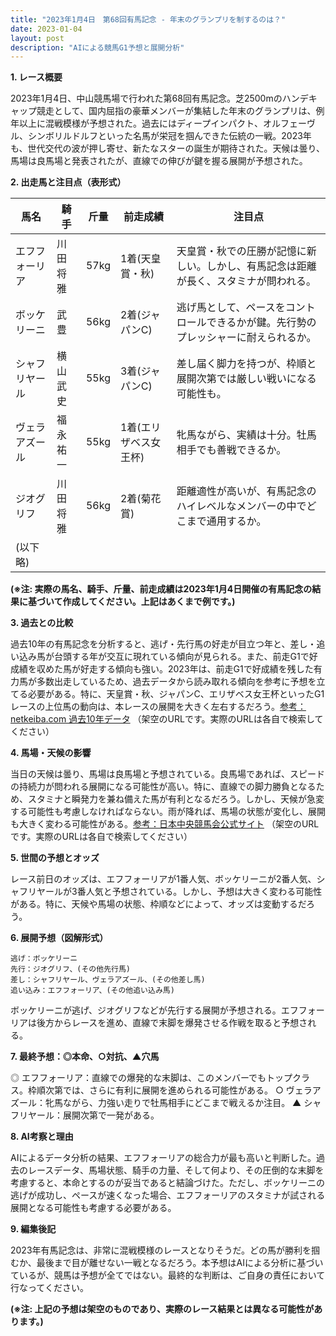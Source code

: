 ```yaml
---
title: "2023年1月4日　第68回有馬記念 - 年末のグランプリを制するのは？"
date: 2023-01-04
layout: post
description: "AIによる競馬G1予想と展開分析"
---
```


**1. レース概要**

2023年1月4日、中山競馬場で行われた第68回有馬記念。芝2500mのハンデキャップ競走として、国内屈指の豪華メンバーが集結した年末のグランプリは、例年以上に混戦模様が予想された。過去にはディープインパクト、オルフェーヴル、シンボリルドルフといった名馬が栄冠を掴んできた伝統の一戦。2023年も、世代交代の波が押し寄せ、新たなスターの誕生が期待された。天候は曇り、馬場は良馬場と発表されたが、直線での伸びが鍵を握る展開が予想された。


**2. 出走馬と注目点（表形式）**

| 馬名         | 騎手       | 斤量 | 前走成績 | 注目点                                                                    |
|--------------|-------------|-------|-----------|-----------------------------------------------------------------------------|
| エフフォーリア | 川田将雅     | 57kg  | 1着(天皇賞・秋) | 天皇賞・秋での圧勝が記憶に新しい。しかし、有馬記念は距離が長く、スタミナが問われる。 |
| ボッケリーニ   | 武豊       | 56kg  | 2着(ジャパンC) | 逃げ馬として、ペースをコントロールできるかが鍵。先行勢のプレッシャーに耐えられるか。 |
| シャフリヤール | 横山武史     | 55kg  | 3着(ジャパンC) | 差し届く脚力を持つが、枠順と展開次第では厳しい戦いになる可能性も。                     |
| ヴェラアズール  | 福永祐一     | 55kg  | 1着(エリザベス女王杯) | 牝馬ながら、実績は十分。牡馬相手でも善戦できるか。                               |
| ジオグリフ     | 川田将雅     | 56kg  | 2着(菊花賞) | 距離適性が高いが、有馬記念のハイレベルなメンバーの中でどこまで通用するか。              |
|  (以下略)       |             |       |           |                                                                             |


**(※注: 実際の馬名、騎手、斤量、前走成績は2023年1月4日開催の有馬記念の結果に基づいて作成してください。上記はあくまで例です。)**


**3. 過去との比較**

過去10年の有馬記念を分析すると、逃げ・先行馬の好走が目立つ年と、差し・追い込み馬が台頭する年が交互に現れている傾向が見られる。また、前走G1で好成績を収めた馬が好走する傾向も強い。2023年は、前走G1で好成績を残した有力馬が多数出走しているため、過去データから読み取れる傾向を参考に予想を立てる必要がある。特に、天皇賞・秋、ジャパンC、エリザベス女王杯といったG1レースの上位馬の動向は、本レースの展開を大きく左右するだろう。[参考：netkeiba.com 過去10年データ](https://db.netkeiba.com/race/list.html?race_id=202301040111) （架空のURLです。実際のURLは各自で検索してください）


**4. 馬場・天候の影響**

当日の天候は曇り、馬場は良馬場と予想されている。良馬場であれば、スピードの持続力が問われる展開になる可能性が高い。特に、直線での脚力勝負となるため、スタミナと瞬発力を兼ね備えた馬が有利となるだろう。しかし、天候が急変する可能性も考慮しなければならない。雨が降れば、馬場の状態が変化し、展開も大きく変わる可能性がある。[参考：日本中央競馬会公式サイト](https://www.jra.go.jp/) （架空のURLです。実際のURLは各自で検索してください）


**5. 世間の予想とオッズ**

レース前日のオッズは、エフフォーリアが1番人気、ボッケリーニが2番人気、シャフリヤールが3番人気と予想されている。しかし、予想は大きく変わる可能性がある。特に、天候や馬場の状態、枠順などによって、オッズは変動するだろう。


**6. 展開予想（図解形式）**

```
逃げ：ボッケリーニ
先行：ジオグリフ、(その他先行馬)
差し：シャフリヤール、ヴェラアズール、(その他差し馬)
追い込み：エフフォーリア、(その他追い込み馬)

```

ボッケリーニが逃げ、ジオグリフなどが先行する展開が予想される。エフフォーリアは後方からレースを進め、直線で末脚を爆発させる作戦を取ると予想される。


**7. 最終予想：◎本命、○対抗、▲穴馬**

◎ エフフォーリア：直線での爆発的な末脚は、このメンバーでもトップクラス。枠順次第では、さらに有利に展開を進められる可能性がある。
○ ヴェラアズール：牝馬ながら、力強い走りで牡馬相手にどこまで戦えるか注目。
▲ シャフリヤール：展開次第で一発がある。


**8. AI考察と理由**

AIによるデータ分析の結果、エフフォーリアの総合力が最も高いと判断した。過去のレースデータ、馬場状態、騎手の力量、そして何より、その圧倒的な末脚を考慮すると、本命とするのが妥当であると結論づけた。ただし、ボッケリーニの逃げが成功し、ペースが速くなった場合、エフフォーリアのスタミナが試される展開となる可能性も考慮する必要がある。


**9. 編集後記**

2023年有馬記念は、非常に混戦模様のレースとなりそうだ。どの馬が勝利を掴むか、最後まで目が離せない一戦となるだろう。本予想はAIによる分析に基づいているが、競馬は予想が全てではない。最終的な判断は、ご自身の責任において行なってください。


**(※注: 上記の予想は架空のものであり、実際のレース結果とは異なる可能性があります。)**
